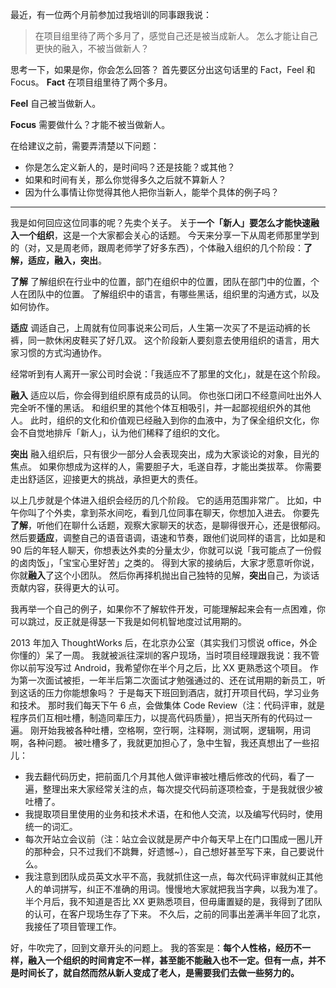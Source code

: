 最近，有一位两个月前参加过我培训的同事跟我说：
>在项目组里待了两个多月了，感觉自己还是被当成新人。
怎么才能让自己更快的融入，不被当做新人？

思考一下，如果是你，你会怎么回答？
首先要区分出这句话里的 Fact，Feel 和 Focus。
**Fact**
在项目组里待了两个多月。

**Feel**
自己被当做新人。

**Focus**
需要做什么？才能不被当做新人。

在给建议之前，需要弄清楚以下问题：
* 你是怎么定义新人的，是时间吗？还是技能？或其他？
* 如果和时间有关，那么你觉得多久之后就不算新人？
* 因为什么事情让你觉得其他人把你当新人，能举个具体的例子吗？

---
我是如何回应这位同事的呢？先卖个关子。
关于**一个「新人」要怎么才能快速融入一个组织**，这是一个大家都会关心的话题。
今天来分享一下从周老师那里学到的（对，又是周老师，跟周老师学了好多东西），个体融入组织的几个阶段：**了解，适应，融入，突出**。

**了解**
了解组织在行业中的位置，部门在组织中的位置，团队在部门中的位置，个人在团队中的位置。
了解组织中的语言，有哪些黑话，组织里的沟通方式，以及如何协作。

**适应**
调适自己，上周就有位同事说来公司后，人生第一次买了不是运动裤的长裤，同一款休闲皮鞋买了好几双。
这个阶段新人要刻意去使用组织的语言，用大家习惯的方式沟通协作。

经常听到有人离开一家公司时会说：「我适应不了那里的文化」，就是在这个阶段。

**融入**
适应以后，你会得到组织原有成员的认同。
你也张口闭口不经意间吐出外人完全听不懂的黑话。
和组织里的其他个体互相吸引，并一起鄙视组织外的其他人。
此时，组织的文化和价值观已经融入到你的血液中，为了保全组织文化，你会不自觉地排斥「新人」，认为他们稀释了组织的文化。

**突出**
融入组织后，只有很少一部分人会表现突出，成为大家谈论的对象，目光的焦点。
如果你想成为这样的人，需要胆子大，毛遂自荐，才能出类拔萃。
你需要走出舒适区，迎接更大的挑战，承担更大的责任。

以上几步就是个体进入组织会经历的几个阶段。
它的适用范围非常广。
比如，中午你叫了个外卖，拿到茶水间吃，看到几位同事在聊天，你想加入进去。
你要先**了解**，听他们在聊什么话题，观察大家聊天的状态，是聊得很开心，还是很郁闷。
然后要**适应**，调整自己的语音语调，语速和节奏，跟他们说同样的语言，比如是和 90 后的年轻人聊天，你想表达外卖的分量太少，你就可以说「我可能点了一份假的卤肉饭」，「宝宝心里好苦」之类的。
得到大家的接纳后，大家才愿意听你说，你就**融入**了这个小团队。
然后你再择机抛出自己独特的见解，**突出**自己，为谈话贡献内容，获得更大的认可。

我再举一个自己的例子，如果你不了解软件开发，可能理解起来会有一点困难，你可以跳过，反正就是得瑟一下我是如何机智地度过试用期的。

2013 年加入 ThoughtWorks 后，在北京办公室（其实我们习惯说 office，外企你懂的）呆了一周。
我就被派往深圳的客户现场，当时项目经理跟我说：我不管你以前写没写过 Android，我希望你在半个月之后，比 XX 更熟悉这个项目。
作为第一次面试被拒，一年半后第二次面试才勉强通过的、还在试用期的新员工，听到这话的压力你能想象吗？
于是每天下班回到酒店，就打开项目代码，学习业务和技术。
那时我们每天下午 6 点，会做集体 Code Review（注：代码评审，就是程序员们互相吐槽，制造同辈压力，以提高代码质量），把当天所有的代码过一遍。
刚开始我被各种吐槽，空格啊，空行啊，注释啊，测试啊，逻辑啊，用词啊，各种问题。
被吐槽多了，我就更加担心了，急中生智，我还真想出了一些招儿：
* 我去翻代码历史，把前面几个月其他人做评审被吐槽后修改的代码，看了一遍，整理出来大家经常关注的点，每次提交代码前逐项检查，于是我就很少被吐槽了。
* 我提取项目里使用的业务和技术术语，在和他人交流，以及编写代码时，使用统一的词汇。
* 每次开站立会议前（注：站立会议就是房产中介每天早上在门口围成一圈儿开的那种会，只不过我们不跳舞，好遗憾~），自己想好甚至写下来，自己要说什么。
* 我注意到团队成员英文水平不高，我就抓住这一点，每次代码评审就纠正其他人的单词拼写，纠正不准确的用词。慢慢地大家就把我当字典，以我为准了。
半个月后，我不知道是否比 XX 更熟悉项目，但毋庸置疑的是，我得到了团队的认可，在客户现场生存了下来。
不久后，之前的同事出差满半年回了北京，我接任了项目管理工作。

好，牛吹完了，回到文章开头的问题上。
我的答案是：**每个人性格，经历不一样，融入一个组织的时间肯定不一样，甚至能不能融入也不一定。但有一点，并不是时间长了，就自然而然从新人变成了老人，是需要我们去做一些努力的。**
